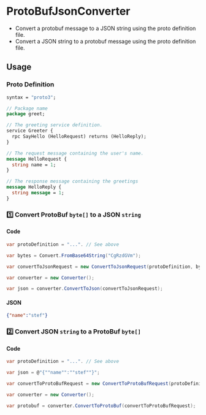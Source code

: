 # ProtoBufJsonConverter
- Convert a protobuf message to a JSON string using the proto definition file.
- Convert a JSON string to a protobuf message using the proto definition file.

## Usage

### Proto Definition
``` proto
syntax = "proto3";

// Package name
package greet;

// The greeting service definition.
service Greeter {
  rpc SayHello (HelloRequest) returns (HelloReply);
}

// The request message containing the user's name.
message HelloRequest {
  string name = 1;
}

// The response message containing the greetings
message HelloReply {
  string message = 1;
}
```

### :one: Convert ProtoBuf `byte[]` to a JSON `string`

#### Code
``` csharp
var protoDefinition = "...". // See above

var bytes = Convert.FromBase64String("CgRzdGVm");

var convertToJsonRequest = new ConvertToJsonRequest(protoDefinition, bytes, "greet.Greeter.SayHello");

var converter = new Converter();

var json = converter.ConvertToJson(convertToJsonRequest);
```

#### JSON
``` json
{"name":"stef"}
```

### :two: Convert JSON `string` to a ProtoBuf `byte[]`
#### Code
``` csharp
var protoDefinition = "...". // See above

var json = @"{""name"":""stef""}";

var convertToProtoBufRequest = new ConvertToProtoBufRequest(protoDefinition, json, "greet.Greeter.SayHello");

var converter = new Converter();

var protobuf = converter.ConvertToProtoBuf(convertToProtoBufRequest);
```